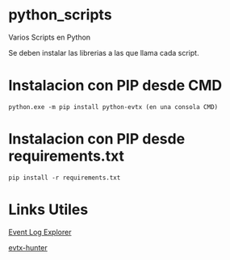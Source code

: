 # python_scripts
Varios Scripts en Python


Se deben instalar las librerias a las que llama cada script.

# Instalacion con PIP desde CMD
```
python.exe -m pip install python-evtx (en una consola CMD)
```
# Instalacion con PIP desde requirements.txt
```
pip install -r requirements.txt
```

# Links Utiles

[Event Log Explorer](https://eventlogxp.com/)

[evtx-hunter](https://github.com/NVISOsecurity/evtx-hunter)
